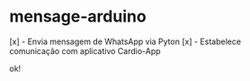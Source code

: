 # mensage-arduino
[x] - Envia mensagem de WhatsApp via Pyton
[x] - Estabelece comunicaçâo com aplicativo Cardio-App

ok!